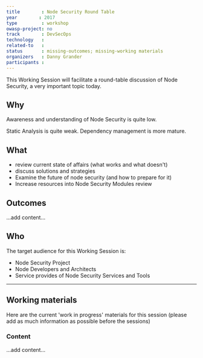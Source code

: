 ```yaml
---
title        : Node Security Round Table
year		: 2017
type         : workshop
owasp-project: no
track        : DevSecOps
technology   :
related-to   :
status       : missing-outcomes; missing-working materials
organizers   : Danny Grander
participants :
---
```


This Working Session will facilitate a round-table discussion of Node Security, a very important topic today.

## Why

Awareness and understanding of Node Security is quite low. 

Static Analysis is quite weak. Dependency management is more mature.

## What

 - review current state of affairs (what works and what doesn't)
 - discuss solutions and strategies
 - Examine the future of node security (and how to prepare for it)
 - Increase resources into Node Security Modules review
 
## Outcomes

...add content...

## Who

The target audience for this Working Session is:

 - Node Security Project
 - Node Developers and Architects
 - Service provides of Node Security Services and Tools
 
--- 

## Working materials

Here are the current 'work in progress' materials for this session (please add as much information as possible before the sessions)

### Content

...add content...

